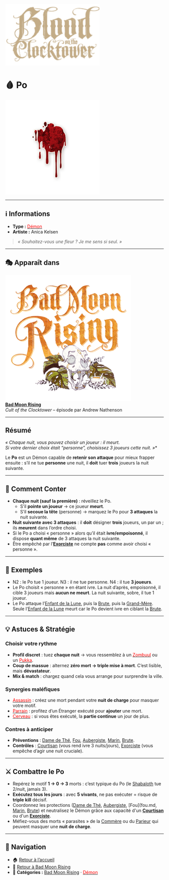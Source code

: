 <p align="left">
  <a href="/botc-fr-bambi/">
    <img src="../images/logo.png" alt="Accueil BotC FR" width="300">
  </a>
</p>

# 🩸 Po  

[<img src="../images/Icon_po.png" alt="Po" width="300">](./po.md)

---

## ℹ️ Informations  

- **Type :** [<span style="color:red">Démon</span>](../demons.md)  
- **Artiste :** Anica Kelsen  

> *« Souhaitez-vous une fleur ? Je me sens si seul. »*

---

## 🎭 Apparaît dans  

[<img src="../images/Logo_bad_moon_rising-1.png" alt="Bad Moon Rising" width="400">](../bmr.md)  
[**Bad Moon Rising**](../bmr.md)  
*Cult of the Clocktower* – épisode par Andrew Nathenson  

---

## Résumé  

**« Chaque nuit*, vous pouvez choisir un joueur : il meurt.  
Si votre dernier choix était “personne”, choisissez 3 joueurs cette nuit. »**

Le **Po** est un Démon capable de **retenir son attaque** pour mieux frapper ensuite : s’il ne tue **personne** une nuit, il **doit** tuer **trois** joueurs la nuit suivante.

---

## 📖 Comment Conter  

- **Chaque nuit (sauf la première)** : réveillez le Po.  
  - S’il **pointe un joueur** → ce joueur **meurt**.  
  - S’il **secoue la tête** (personne) → marquez le Po pour **3 attaques** la nuit suivante.  
- **Nuit suivante avec 3 attaques** : il **doit** désigner **trois** joueurs, un par un ; ils **meurent** dans l’ordre choisi.  
- Si le Po a choisi « personne » alors qu’il était **ivre/empoisonné**, il dispose **quant même** de 3 attaques la nuit suivante.  
- Être empêché par l’[**Exorciste**](./exorciste.md) ne compte **pas** comme avoir choisi « personne ».  

---

## 🧾 Exemples  

- N2 : le Po tue 1 joueur. N3 : il ne tue personne. N4 : il tue **3 joueurs**.  
- Le Po choisit « personne » en étant ivre. La nuit d’après, empoisonné, il cible 3 joueurs mais **aucun ne meurt**. La nuit suivante, sobre, il tue 1 joueur.  
- Le Po attaque l’[Enfant de la Lune](./enfantdelalune.md), puis la [Brute](brute.md), puis la [Grand-Mère](grandmere.md). Seule l’[Enfant de la Lune](./enfantdelalune.md) meurt car le Po devient ivre en ciblant la [Brute](brute.md).  

---

## 💡 Astuces & Stratégie  

### Choisir votre rythme  
- **Profil discret** : tuez **chaque nuit** → vous ressemblez à un [<span style="color:red">Zombuul</span>](./zombuul.md) ou un [<span style="color:red">Pukka</span>](./pukka.md).  
- **Coup de massue** : alternez **zéro mort → triple mise à mort**. C’est lisible, mais **dévastateur**.  
- **Mix & match** : chargez quand cela vous arrange pour surprendre la ville.

### Synergies maléfiques  
- [<span style="color:red">Assassin</span>](./assassin.md) : créez une mort pendant votre **nuit de charge** pour masquer votre motif.  
- [<span style="color:red">Parrain</span>](./parrain.md) : profitez d’un Étranger exécuté pour **ajouter** une mort.  
- [<span style="color:red">Cerveau</span>](./cerveau.md) : si vous êtes exécuté, la **partie continue** un jour de plus.

### Contres à anticiper  
- **Préventions** : [Dame de Thé](./damedethe.md), [Fou](./fou.md), [Aubergiste](./aubergiste.md), [Marin](./marin.md), [Brute](brute.md).  
- **Contrôles** : [Courtisan](./courtisan.md) (vous rend ivre 3 nuits/jours), [Exorciste](./exorciste.md) (vous empêche d’agir une nuit cruciale).  

---

## ⚔️ Combattre le Po 

- Repérez le motif **1 → 0 → 3** morts : c’est typique du Po (le [Shabaloth](./shabaloth.md) tue 2/nuit, jamais 3).  
- **Exécutez tous les jours** : avec **5 vivants**, ne pas exécuter = risque de **triple kill** décisif.  
- Coordonnez les protections ([Dame de Thé](./damedethe.md), [Aubergiste](./aubergiste.md), [Fou](fou.md, [Marin](./marin.md), [Brute](brute.md)) et neutralisez le Démon grâce aux capacité d'un **[Courtisan](courtisan.md)** ou d'un **[Exorciste](exorciste)**.  
- Méfiez-vous des morts « parasites » de la [Commère](./commere.md) ou du [Parieur](./parieur.md) qui peuvent masquer une **nuit de charge**.  

---

## 📂 Navigation  

- 🏠 [Retour à l’accueil](../README.md)  
- 🌙 [Retour à Bad Moon Rising](../bmr.md)  
- 📂 **Catégories :** [Bad Moon Rising](../bmr.md) · [<span style="color:red">Démon</span>](../demons.md)
